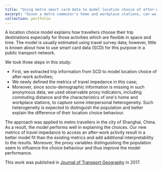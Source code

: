 ```yaml
---
title: "Using metro smart card data to model location choice of after-work activities"
excerpt: "Given a metro commuter's home and workplace stations, can we predict where this person would like to visit after work? To address this problem, a discrete choice model was estimated using smart card data from Shanghai, China. The model can further serve as a tool to help retail companies locate their business optimally and help urban decision makers to plan transport networks and land use more reasonably. <br/><br/><img src='/images/afterwork.png' width='400'/>"
collection: portfolio
---
```


A location choice model explains how travellers choose their trip destinations especially for those activities which are flexible in space and time. The model is usually estimated using travel survey data; however, little is known about how to use smart card data (SCD) for this purpose in a public transport network.

We took three steps in this study:
* First, we extracted trip information from SCD to model location choice of after-work activities;
* We newly defined the metrics of travel impedance in this case;
* Moreover, since socio-demographic information is missing in such anonymous data, we used observable proxy indicators, including commuting distance and the characteristics of one's home and workplace stations, to capture some interpersonal heterogeneity. Such heterogeneity is expected to distinguish the population and better explain the difference of their location choice behaviour.

The approach was applied to metro travellers in the city of Shanghai, China. As a result, the model performs well in explaining the choices. Our new metrics of travel impedance to access an after-work activity result in a better model fit than the existing metrics and add additional interpretability to the results. Moreover, the proxy variables distinguishing the population seem to influence the choice behaviour and thus improve the model performance.

This work was published in [Journal of Transport Geography](https://www.sciencedirect.com/science/article/pii/S0966692317300029) in 2017.